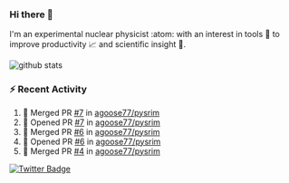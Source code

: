 ### Hi there 👋 

I'm an experimental nuclear physicist :atom: with an interest in tools :wrench: to improve productivity :chart_with_upwards_trend: and scientific insight :telescope:.

![github stats](https://github-readme-stats.vercel.app/api?username=agoose77&show_icons=true&hide_rank=true&hide_title=true&bg_color=30,e76445,904e95&text_color=efe3ec&icon_color=efe3ec)
<!--
**agoose77/agoose77** is a ✨ _special_ ✨ repository because its `README.md` (this file) appears on your GitHub profile.

Here are some ideas to get you started:

- 🔭 I’m currently working on ...
- 🌱 I’m currently learning ...
- 👯 I’m looking to collaborate on ...
- 🤔 I’m looking for help with ...
- 💬 Ask me about ...
- 📫 How to reach me: ...
- 😄 Pronouns: ...
- ⚡ Fun fact: ...
-->

### :zap: Recent Activity
<!--START_SECTION:activity-->
1. 🎉 Merged PR [#7](https://github.com/agoose77/pysrim/pull/7) in [agoose77/pysrim](https://github.com/agoose77/pysrim)
2. 💪 Opened PR [#7](https://github.com/agoose77/pysrim/pull/7) in [agoose77/pysrim](https://github.com/agoose77/pysrim)
3. 🎉 Merged PR [#6](https://github.com/agoose77/pysrim/pull/6) in [agoose77/pysrim](https://github.com/agoose77/pysrim)
4. 💪 Opened PR [#6](https://github.com/agoose77/pysrim/pull/6) in [agoose77/pysrim](https://github.com/agoose77/pysrim)
5. 🎉 Merged PR [#4](https://github.com/agoose77/pysrim/pull/4) in [agoose77/pysrim](https://github.com/agoose77/pysrim)
<!--END_SECTION:activity-->


[![Twitter Badge](https://img.shields.io/twitter/follow/agoose77?style=flat-square&logo=Twitter&logoColor=white&color=cornflowerblue)](https://twitter.com/agoose77)
